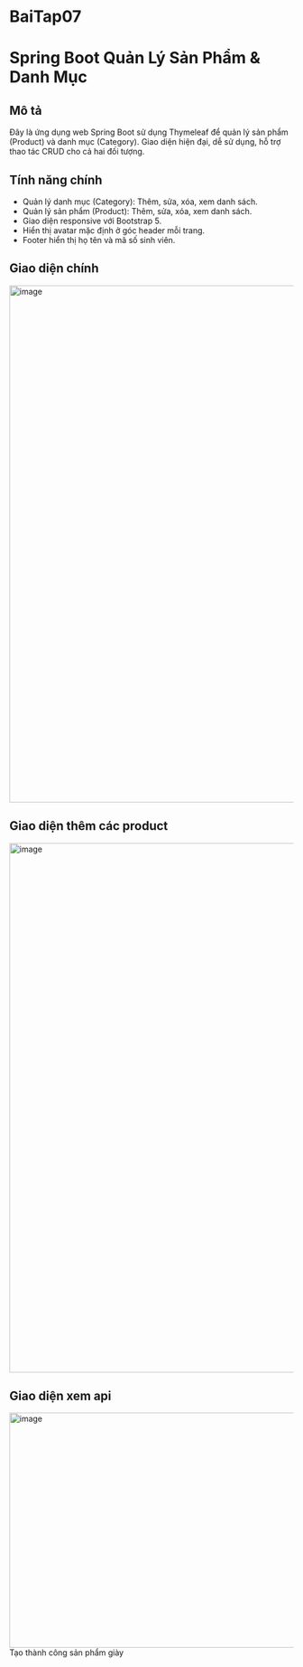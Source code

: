 # BaiTap07
# Spring Boot Quản Lý Sản Phẩm & Danh Mục
## Mô tả
Đây là ứng dụng web Spring Boot sử dụng Thymeleaf để quản lý sản phẩm (Product) và danh mục (Category). Giao diện hiện đại, dễ sử dụng, hỗ trợ thao tác CRUD cho cả hai đối tượng.

## Tính năng chính
- Quản lý danh mục (Category): Thêm, sửa, xóa, xem danh sách.
- Quản lý sản phẩm (Product): Thêm, sửa, xóa, xem danh sách.
- Giao diện responsive với Bootstrap 5.
- Hiển thị avatar mặc định ở góc header mỗi trang.
- Footer hiển thị họ tên và mã số sinh viên.

## Giao diện chính
<img width="1315" height="915" alt="image" src="https://github.com/user-attachments/assets/ebc5b029-1b14-4cc6-82b1-883e2fe3eb7d" />

## Giao diện thêm các product
<img width="1706" height="937" alt="image" src="https://github.com/user-attachments/assets/c6084e72-d05e-4f4e-bcb1-19d3089eb3f4" />

## Giao diện xem api
<img width="598" height="416" alt="image" src="https://github.com/user-attachments/assets/de148f20-bdbe-4776-b4a3-6b47997bfc10" />
Tạo thành công sản phẩm giày
